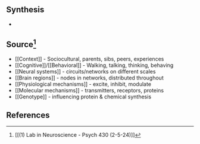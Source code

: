 ## Synthesis
- 
## Source[^1]
- [[Context]] - Sociocultural, parents, sibs, peers, experiences
- [[Cognitive]]/[[Behavioral]] - Walking, talking, thinking, behaving
- [[Neural systems]] - circuits/networks on different scales
- [[Brain regions]] - nodes in networks, distributed throughout
- [[Physiological mechanisms]] - excite, inhibit, modulate
- [[Molecular mechanisms]] - transmitters, receptors, proteins
- [[Genotype]] - influencing protein & chemical synthesis
## References

[^1]: [[(1) Lab in Neuroscience - Psych 430 (2-5-24)]]